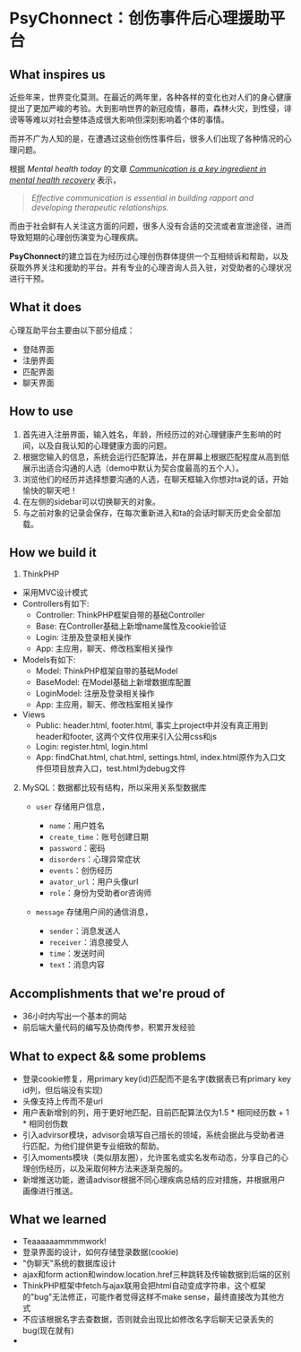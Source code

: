 # PsyChonnect：创伤事件后心理援助平台

## What inspires us

近些年来，世界变化莫测。在最近的两年里，各种各样的变化也对人们的身心健康提出了更加严峻的考验。大到影响世界的新冠疫情，暴雨，森林火灾，到性侵，诽谤等等难以对社会整体造成很大影响但深刻影响着个体的事情。

而并不广为人知的是，在遭遇过这些创伤性事件后，很多人们出现了各种情况的心理问题。

根据 *Mental health today* 的文章 [*Communication is a key ingredient in mental health recovery*](https://www.mentalhealthtoday.co.uk/blog/therapy/communication-is-a-key-ingredient-in-mental-health-recovery) 表示，

> *Effective communication is essential in building rapport and developing therapeutic relationships.*

而由于社会鲜有人关注这方面的问题，很多人没有合适的交流或者宣泄途径，进而导致短期的心理创伤演变为心理疾病。

**PsyChonnect**的建立旨在为经历过心理创伤群体提供一个互相倾诉和帮助，以及获取外界关注和援助的平台。并有专业的心理咨询人员入驻，对受助者的心理状况进行干预。

## What it does

心理互助平台主要由以下部分组成：

- 登陆界面
- 注册界面
- 匹配界面
- 聊天界面

## How to use

1. 首先进入注册界面，输入姓名，年龄，所经历过的对心理健康产生影响的时间，以及自我认知的心理健康方面的问题。
2. 根据您输入的信息，系统会运行匹配算法，并在屏幕上根据匹配程度从高到低展示出适合沟通的人选（demo中默认为契合度最高的五个人）。
3. 浏览他们的经历并选择想要沟通的人选，在聊天框输入你想对ta说的话，开始愉快的聊天吧！
4. 在左侧的sidebar可以切换聊天的对象。
5. 与之前对象的记录会保存，在每次重新进入和ta的会话时聊天历史会全部加载。

## How we build it

1. ThinkPHP
  - 采用MVC设计模式
  - Controllers有如下:
    - Controller: ThinkPHP框架自带的基础Controller
    - Base: 在Controller基础上新增name属性及cookie验证
    - Login: 注册及登录相关操作
    - App: 主应用，聊天、修改档案相关操作
  - Models有如下:
    - Model: ThinkPHP框架自带的基础Model
    - BaseModel: 在Model基础上新增数据库配置
    - LoginModel: 注册及登录相关操作
    - App: 主应用，聊天、修改档案相关操作
  - Views
    - Public: header.html, footer.html, 事实上project中并没有真正用到header和footer, 这两个文件仅用来引入公用css和js
    - Login: register.html, login.html
    - App: findChat.html, chat.html, settings.html, index.html原作为入口文件但项目放弃入口，test.html为debug文件

2. MySQL：数据都比较有结构，所以采用关系型数据库

   - `user` 存储用户信息，
     - `name`：用户姓名
     - `create_time`：账号创建日期
     - `password`：密码
     - `disorders`：心理异常症状
     - `events`：创伤经历
     - `avator_url`：用户头像url
     - `role`：身份为受助者or咨询师

   - `message` 存储用户间的通信消息，
     - `sender`：消息发送人
     - `receiver`：消息接受人
     - `time`：发送时间
     - `text`：消息内容

## Accomplishments that we're proud of

- 36小时内写出一个基本的网站
- 前后端大量代码的编写及协商传参，积累开发经验

## What to expect && some problems

- 登录cookie修复，用primary key(id)匹配而不是名字(数据表已有primary key id列，但后端没有实现)
- 头像支持上传而不是url
- 用户表新增别的列，用于更好地匹配，目前匹配算法仅为1.5 * 相同经历数 + 1 * 相同创伤数
- 引入advirsor模块，advisor会填写自己擅长的领域，系统会据此与受助者进行匹配，为他们提供更专业细致的帮助。
- 引入moments模块（类似朋友圈），允许匿名或实名发布动态，分享自己的心理创伤经历，以及采取何种方法来逐渐克服的。
- 新增推送功能，邀请advisor根据不同心理疾病总结的应对措施，并根据用户画像进行推送。

## What we learned
- Teaaaaaammmmwork!
- 登录界面的设计，如何存储登录数据(cookie)
- "伪聊天"系统的数据库设计
- ajax和form action和window.location.href三种跳转及传输数据到后端的区别
- ThinkPHP框架中fetch与ajax联用会把html自动变成字符串，这个框架的"bug"无法修正，可能作者觉得这样不make sense，最终直接改为其他方式
- 不应该根据名字去查数据，否则就会出现比如修改名字后聊天记录丢失的bug(现在就有)
- 